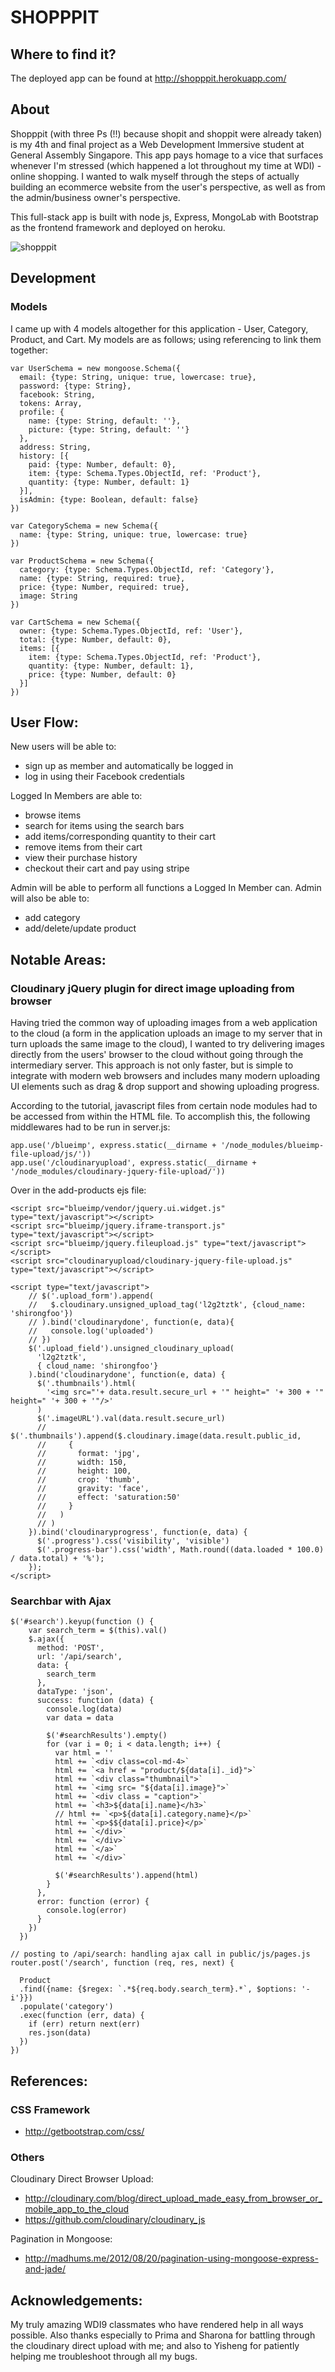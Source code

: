 # SHOPPPIT
## Where to find it?
The deployed app can be found  at http://shopppit.herokuapp.com/

## About
Shopppit (with three Ps (!!) because shopit and shoppit were already taken) is my 4th and final project as a Web Development Immersive student at General Assembly Singapore.   This app pays homage to a vice that surfaces whenever I'm stressed (which happened a lot throughout my time at WDI) - online shopping. I wanted to walk myself through the steps of actually building an ecommerce website from the user's perspective, as well as from the admin/business owner's perspective. 

This full-stack app is built with node js, Express, MongoLab with Bootstrap as the frontend framework and deployed on heroku.
 
![shopppit](https://github.com/shirongfoo/wdi-project-4/blob/master/shoppit1%20(3).gif)

## Development
### Models
I came up with 4 models altogether for this application - User, Category, Product, and Cart.  My models are as follows; using referencing to link them together: 

```
var UserSchema = new mongoose.Schema({
  email: {type: String, unique: true, lowercase: true},
  password: {type: String},
  facebook: String,
  tokens: Array,
  profile: {
    name: {type: String, default: ''},
    picture: {type: String, default: ''}
  },
  address: String,
  history: [{
    paid: {type: Number, default: 0},
    item: {type: Schema.Types.ObjectId, ref: 'Product'},
    quantity: {type: Number, default: 1}
  }],
  isAdmin: {type: Boolean, default: false}
})

```

```
var CategorySchema = new Schema({
  name: {type: String, unique: true, lowercase: true}
})
```

```
var ProductSchema = new Schema({
  category: {type: Schema.Types.ObjectId, ref: 'Category'},
  name: {type: String, required: true},
  price: {type: Number, required: true},
  image: String
})
```

``` 
var CartSchema = new Schema({
  owner: {type: Schema.Types.ObjectId, ref: 'User'},
  total: {type: Number, default: 0},
  items: [{
    item: {type: Schema.Types.ObjectId, ref: 'Product'},
    quantity: {type: Number, default: 1},
    price: {type: Number, default: 0}
  }]
})
```

## User Flow:
New users will be able to:
- sign up as member and automatically be logged in
- log in using their Facebook credentials

Logged In Members are able to:
- browse items
- search for items using the search bars
- add items/corresponding quantity to their cart
- remove items from their cart
- view their purchase history
- checkout their cart and pay using stripe 

Admin will be able to perform all functions a Logged In Member can.  Admin will also be able to:
- add category
- add/delete/update product 


## Notable Areas:
### Cloudinary jQuery plugin for direct image uploading from browser
Having tried the common way of uploading images from a web application to the cloud (a form in the application uploads an image to my server that in turn uploads the same image to the cloud), I wanted to try delivering images directly from the users' browser to the cloud without going through the intermediary server.  This approach is not only faster, but is simple to integrate with modern web browsers and includes many modern uploading UI elements such as drag & drop support and showing uploading progress.  

According to the tutorial,  javascript files from certain node modules had to be accessed from within the HTML file. To accomplish this, the following middlewares had to be run in server.js:
```
app.use('/blueimp', express.static(__dirname + '/node_modules/blueimp-file-upload/js/'))
app.use('/cloudinaryupload', express.static(__dirname + '/node_modules/cloudinary-jquery-file-upload/'))
```

Over in the add-products ejs file:
```
<script src="blueimp/vendor/jquery.ui.widget.js" type="text/javascript"></script>
<script src="blueimp/jquery.iframe-transport.js" type="text/javascript"></script>
<script src="blueimp/jquery.fileupload.js" type="text/javascript"></script>
<script src="cloudinaryupload/cloudinary-jquery-file-upload.js" type="text/javascript"></script>

<script type="text/javascript">
    // $('.upload_form').append(
    //   $.cloudinary.unsigned_upload_tag('l2g2tztk', {cloud_name: 'shirongfoo'})
    // ).bind('cloudinarydone', function(e, data){
    //   console.log('uploaded')
    // })
    $('.upload_field').unsigned_cloudinary_upload(
      'l2g2tztk',
      { cloud_name: 'shirongfoo'}
    ).bind('cloudinarydone', function(e, data) {
      $('.thumbnails').html(
        '<img src="'+ data.result.secure_url + '" height=" '+ 300 + '" height=" '+ 300 + '"/>'
      )
      $('.imageURL').val(data.result.secure_url)
      // $('.thumbnails').append($.cloudinary.image(data.result.public_id,
      //     {
      //       format: 'jpg',
      //       width: 150,
      //       height: 100,
      //       crop: 'thumb',
      //       gravity: 'face',
      //       effect: 'saturation:50'
      //     }
      //   )
      // )
    }).bind('cloudinaryprogress', function(e, data) {
      $('.progress').css('visibility', 'visible')
      $('.progress-bar').css('width', Math.round((data.loaded * 100.0) / data.total) + '%');
    });
</script>
```

### Searchbar with Ajax 

```
$('#search').keyup(function () {
    var search_term = $(this).val()
    $.ajax({
      method: 'POST',
      url: '/api/search',
      data: {
        search_term
      },
      dataType: 'json',
      success: function (data) {
        console.log(data)
        var data = data

        $('#searchResults').empty()
        for (var i = 0; i < data.length; i++) {
          var html = ''
          html += `<div class=col-md-4>`
          html += `<a href = "product/${data[i]._id}">`
          html += `<div class="thumbnail">`
          html += `<img src= "${data[i].image}">`
          html += `<div class = "caption">`
          html += `<h3>${data[i].name}</h3>`
          // html += `<p>${data[i].category.name}</p>`
          html += `<p>$${data[i].price}</p>`
          html += `</div>`
          html += `</div>`
          html += `</a>`
          html += `</div>`

          $('#searchResults').append(html)
        }
      },
      error: function (error) {
        console.log(error)
      }
    })
  })

```

```
// posting to /api/search: handling ajax call in public/js/pages.js
router.post('/search', function (req, res, next) {

  Product
  .find({name: {$regex: `.*${req.body.search_term}.*`, $options: '-i'}})
  .populate('category')
  .exec(function (err, data) {
    if (err) return next(err)
    res.json(data)
  })
})
```

## References:
### CSS Framework
- http://getbootstrap.com/css/

### Others
Cloudinary Direct Browser Upload: 
- http://cloudinary.com/blog/direct_upload_made_easy_from_browser_or_mobile_app_to_the_cloud
- https://github.com/cloudinary/cloudinary_js

Pagination in Mongoose:
- http://madhums.me/2012/08/20/pagination-using-mongoose-express-and-jade/



## Acknowledgements: 
My truly amazing WDI9 classmates who have rendered help in all ways possible. Also thanks especially to Prima and Sharona for battling through the cloudinary direct upload with me; and also to Yisheng for patiently helping me troubleshoot through all my bugs.
